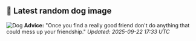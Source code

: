 ## 🐶 Latest random dog image
![Dog](https://images.dog.ceo/breeds/cotondetulear/IMAG1063.jpg)
**Advice:** "Once you find a really good friend don't do anything that could mess up your friendship."
*Updated: 2025-09-22 17:33 UTC*

